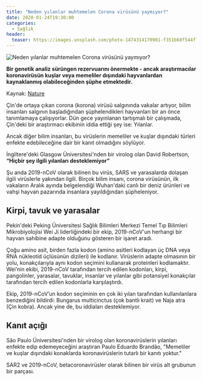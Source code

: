 ```yaml
---
title: "Neden yılanlar muhtemelen Corona virüsünü yaymıyor?"
date: 2020-01-24T19:30:00
categories:
  - Sağlık
header:
  teaser: https://images.unsplash.com/photo-1474314170901-f351b68f544f?ixlib=rb-1.2.1&ixid=eyJhcHBfaWQiOjEyMDd9&auto=format&fit=crop&w=751&q=80
---
```

![Neden yılanlar muhtemelen Corona virüsünü yaymıyor?](https://images.unsplash.com/photo-1474314170901-f351b68f544f?ixlib=rb-1.2.1&ixid=eyJhcHBfaWQiOjEyMDd9&auto=format&fit=crop&w=751&q=80)

**Bir genetik analiz sürüngen rezervuarını önermekte - ancak araştırmacılar koronavirüsün kuşlar veya memeliler dışındaki hayvanlardan kaynaklanmış olabileceğinden şüphe etmektedir.**

Kaynak: [Nature](https://www.nature.com/articles/d41586-020-00180-8)

Çin'de ortaya çıkan corona (korona) virüsü salgınında vakalar artıyor, bilim insanları salgının başladığından şüphelendikleri hayvanları bir an önce tanımlamaya çalışıyorlar. Dün gece yayınlanan tartışmalı bir çalışmada, Çin'deki bir araştırmacı ekibinin iddia ettiği şey ise: Yılanlar.

Ancak diğer bilim insanları, bu virüslerin memeliler ve kuşlar dışındaki türleri enfekte edebileceğine dair bir kanıt olmadığını söylüyor. 

İngiltere'deki Glasgow Üniversitesi'nden bir virolog olan David Robertson, **“Hiçbir şey ilgili yılanları desteklemiyor”**

Şu anda 2019-nCoV olarak bilinen bu virüs, SARS ve yarasalarda dolaşan ilgili virüslerle yakından ilgili. Birçok bilim insanı, corona virüsünün, ilk vakaların Aralık ayında belgelendiği Wuhan'daki canlı bir deniz ürünleri ve vahşi hayvan pazarında insanlara yayıldığından şüpheleniyor.

Kirpi, tavuk ve yarasalar
-
Pekin'deki Peking Üniversitesi Sağlık Bilimleri Merkezi Temel Tıp Bilimleri Mikrobiyolojisi Wei Ji liderliğindeki bir ekip, 2019-nCoV'un herhangi bir hayvan sahibine adapte olduğunu gösteren bir işaret aradı.

Çoğu amino asit, birden fazla kodon (amino asitleri kodlayan üç DNA veya RNA nükleotid üçlüsünün dizileri) ile kodlanır. Virüslerin adapte olmasının bir yolu, konakçılarıyla aynı kodon seçimini kullanarak proteinleri kodlamaktır. Wei’nin ekibi, 2019-nCoV tarafından tercih edilen kodonları, kirpi, pangolinler, yarasalar, tavuklar, insanlar ve yılanlar gibi potansiyel konakçılar tarafından tercih edilen kodonlarla karşılaştırdı.

Ekip, 2019-nCoV’un kodon seçiminin en çok iki yılan tarafından kullanılanlara benzediğini bildirdi: Bungarus multicinctus (çok bantlı krait) ve Naja atra (Çin kobra). Ancak yine de, bu iddiaları desteklemiyor.

Kanıt açığı
-
São Paulo Üniversitesi'nden bir virolog olan koronavirüslerin yılanları enfekte edip edemeyeceğini araştıran Paulo Eduardo Brandão, "Memeliler ve kuşlar dışındaki konaklarda koronavirüslerin tutarlı bir kanıtı yoktur."

SAR2 ve 2019-nCoV, betacoronavirüsler olarak bilinen bir virüs alt grubunun bir parçası.
